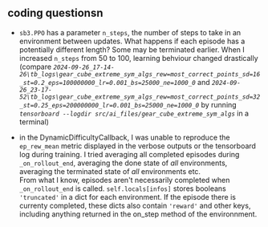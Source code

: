 ## coding questionsn

- `sb3.PPO` has a parameter `n_steps`, the number of steps to take in an environment between updates. What happens if each episode has a potentially different length? Some may be terminated earlier.
When I increased `n_steps` from 50 to 100, learning behviour changed drastically (compare *`2024-09-26_17-14-26\tb_logs\gear_cube_extreme_sym_algs_rew=most_correct_points_sd=16_st=0.2_eps=100000000_lr=0.001_bs=25000_ne=1000_0`* and *`2024-09-26_23-17-52\tb_logs\gear_cube_extreme_sym_algs_rew=most_correct_points_sd=32_st=0.25_eps=200000000_lr=0.001_bs=25000_ne=1000_0`* by running *`tensorboard --logdir src/ai_files/gear_cube_extreme_sym_algs`* in a terminal)

- in the DynamicDifficultyCallback, I was unable to reproduce the `ep_rew_mean` metric displayed in the verbose outputs or the tensorboard log during training. I tried averaging all completed episodes during `_on_rollout_end`, averaging the done state of *all* environments, averaging the terminated state of *all* environments etc.  
  From what I know, episodes aren't necessarily completed when `_on_rollout_end` is called. `self.locals[infos]` stores booleans `'truncated'` in a dict for each environment. If the episode there is currenty completed, these dicts also contain `'reward'` and other keys, including anything returned in the on_step method of the environnment.
